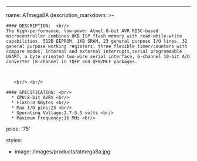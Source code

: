---
name: ATmega8A
description_markdown: >-

    #### DESCRIPTION:  <br/>
    The high-performance, low-power Atmel 8-bit AVR RISC-based microcontroller combines 8KB ISP flash memory with read-while-write capabilities, 512B EEPROM, 1KB SRAM, 23 general purpose I/O lines, 32 general purpose working registers, three flexible timer/counters with compare modes, internal and external interrupts,serial programmable USART, a byte oriented two-wire serial interface, 6-channel 10-bit A/D converter (8-channel in TQFP and QFN/MLF packages.



       <br/> <br/>

    #### SPECIFICATION: <br/>
      * CPU:8-bit AVRV <br/>
      * Flash:8 KBytes <br/>
      * Max I/O pins:23 <br/>
      * Operating Voltage:2.7-5.5 volts <br/>
      * Maximum Frequency:16 MHz <br/>




price: '75'


styles:
  - image: /images/products/atmega8a.jpg
